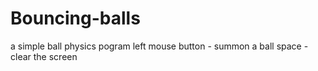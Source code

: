 # Bouncing-balls
a simple ball physics pogram 
left mouse button - summon a ball
space - clear the screen
